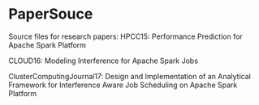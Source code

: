 # PaperSouce
Source files for research papers:
HPCC15: Performance Prediction for Apache Spark Platform

CLOUD16: Modeling Interference for Apache Spark Jobs

ClusterComputingJournal17: Design and Implementation of an Analytical Framework
for Interference Aware Job Scheduling on Apache Spark Platform
